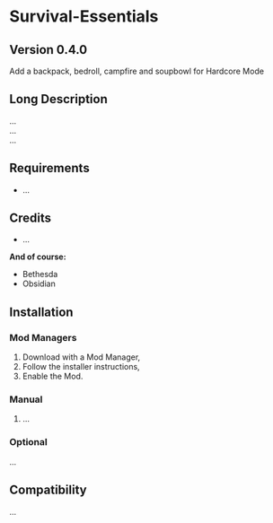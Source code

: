 # Survival-Essentials
## Version 0.4.0
 Add a backpack, bedroll, campfire and soupbowl for Hardcore Mode

 ## Long Description
...  
...  
...  

## Requirements
- ...

## Credits
- ...

**And of course:**
- Bethesda
- Obsidian

## Installation
### Mod Managers
1. Download with a Mod Manager,
2. Follow the installer instructions,
3. Enable the Mod.
### Manual
1. ...

### Optional
...

## Compatibility
...